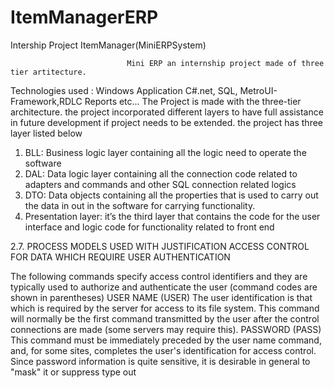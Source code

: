 # ItemManagerERP
Intership Project
                                   ItemManager(MiniERPSystem)
                                   
                              Mini ERP an internship project made of three tier artitecture.
                              
Technologies used : Windows Application C#.net, SQL, MetroUI-Framework,RDLC Reports etc...
The Project is made with the three-tier architecture. the project incorporated different layers to have full assistance in future development if project needs to be extended. the project has three layer listed below 
1.	BLL: Business logic layer containing all the logic need to operate the software 
2.	DAL: Data logic layer containing all the connection code related to adapters and commands and other SQL connection related logics 
3.	DTO: Data objects containing all the properties that is used to carry out the data in out in the software for carrying functionality.
4.	Presentation layer: it’s the third layer that contains the code for the user interface and logic code for functionality related to front end 

2.7. PROCESS MODELS USED WITH JUSTIFICATION
ACCESS CONTROL FOR DATA WHICH REQUIRE USER AUTHENTICATION

The following commands specify access control identifiers and they are typically used to authorize and authenticate the user (command codes are shown in parentheses) 
USER NAME (USER)
The user identification is that which is required by the server for access to its file system. This command will normally be the first command transmitted by the user after the control connections are made (some servers may require this). 
PASSWORD (PASS) 
This command must be immediately preceded by the user name command, and, for some sites, completes the user's identification for access control. Since password information is quite sensitive, it is desirable in general to "mask" it or suppress type out
